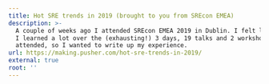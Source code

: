 ```yaml
---
title: Hot SRE trends in 2019 (brought to you from SREcon EMEA)
description: >-
  A couple of weeks ago I attended SREcon EMEA 2019 in Dublin. I felt like
  I learned a lot over the (exhausting!) 3 days, 19 talks and 2 workshops I
  attended, so I wanted to write up my experience.
url: https://making.pusher.com/hot-sre-trends-in-2019/
external: true
root: ''
---
```

